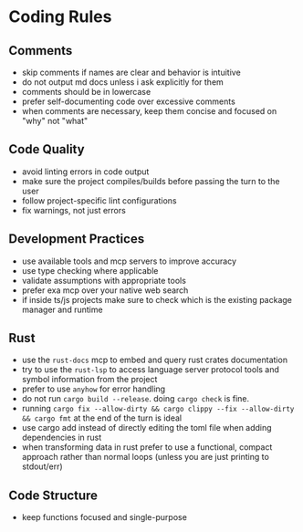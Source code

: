 # Coding Rules

## Comments

- skip comments if names are clear and behavior is intuitive
- do not output md docs unless i ask explicitly for them
- comments should be in lowercase
- prefer self-documenting code over excessive comments
- when comments are necessary, keep them concise and focused on "why" not "what"

## Code Quality

- avoid linting errors in code output
- make sure the project compiles/builds before passing the turn to the user
- follow project-specific lint configurations
- fix warnings, not just errors

## Development Practices

- use available tools and mcp servers to improve accuracy
- use type checking where applicable
- validate assumptions with appropriate tools
- prefer exa mcp over your native web search
- if inside ts/js projects make sure to check which is the existing package manager and runtime

## Rust

- use the `rust-docs` mcp to embed and query rust crates documentation
- try to use the `rust-lsp` to access language server protocol tools and symbol information from the project
- prefer to use `anyhow` for error handling
- do not run `cargo build --release`. doing `cargo check` is fine.
- running `cargo fix --allow-dirty && cargo clippy --fix --allow-dirty && cargo fmt` at the end of the turn is ideal
- use cargo add instead of directly editing the toml file when adding dependencies in rust
- when transforming data in rust prefer to use a functional, compact approach rather than normal loops (unless you are just printing to stdout/err)

## Code Structure

- keep functions focused and single-purpose

